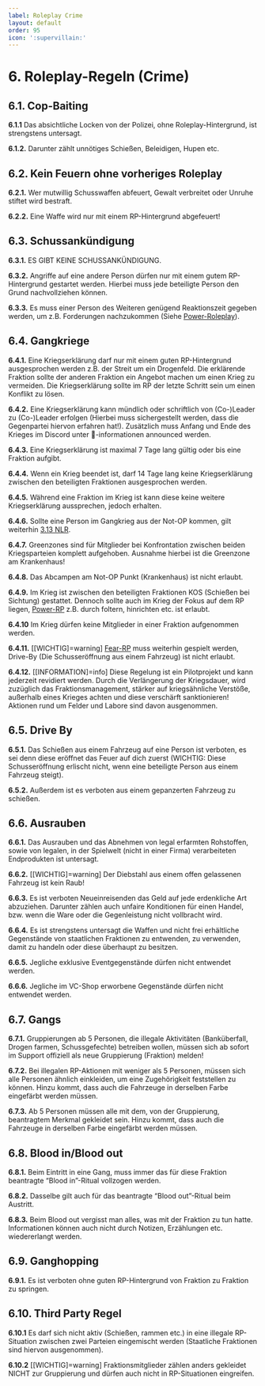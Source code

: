 ```yaml
---
label: Roleplay Crime
layout: default
order: 95
icon: ':supervillain:'
---
```


# 6. Roleplay-Regeln (Crime)

## 6.1. Cop-Baiting

**6.1.1** Das absichtliche Locken von der Polizei, ohne Roleplay-Hintergrund, ist strengstens untersagt.

**6.1.2.** Darunter zählt unnötiges Schießen, Beleidigen, Hupen etc.

## 6.2. Kein Feuern ohne vorheriges Roleplay

**6.2.1.** Wer mutwillig Schusswaffen abfeuert, Gewalt verbreitet oder Unruhe stiftet wird bestraft.

**6.2.2.** Eine Waffe wird nur mit einem RP-Hintergrund abgefeuert!

## 6.3. Schussankündigung

**6.3.1.** ES GIBT KEINE SCHUSSANKÜNDIGUNG.

**6.3.2.** Angriffe auf eine andere Person dürfen nur mit einem gutem RP-Hintergrund gestartet werden. Hierbei muss jede beteiligte Person den Grund nachvollziehen können.

**6.3.3.** Es muss einer Person des Weiteren genügend Reaktionszeit gegeben werden, um z.B. Forderungen nachzukommen (Siehe [Power-Roleplay](Roleplay_erweitert.md#44-power-roleplay)).


## 6.4. Gangkriege

**6.4.1.** Eine Kriegserklärung darf nur mit einem guten RP-Hintergrund ausgesprochen werden z.B. der Streit um ein Drogenfeld. Die erklärende Fraktion sollte der anderen Fraktion ein Angebot machen um einen Krieg zu vermeiden. Die Kriegserklärung sollte im RP der letzte Schritt sein um einen Konflikt zu lösen.

**6.4.2.** Eine Kriegserklärung kann mündlich oder schriftlich von (Co-)Leader zu (Co-)Leader erfolgen (Hierbei muss sichergestellt werden, dass die Gegenpartei hiervon erfahren hat!). Zusätzlich muss Anfang und Ende des Krieges im Discord unter 📢-informationen announced werden.

**6.4.3.** Eine Kriegserklärung ist maximal 7 Tage lang gültig oder bis eine Fraktion aufgibt.


**6.4.4.** Wenn ein Krieg beendet ist, darf 14 Tage lang keine Kriegserklärung zwischen den beteiligten Fraktionen ausgesprochen werden.

**6.4.5.** Während eine Fraktion im Krieg ist kann diese keine weitere Kriegserklärung aussprechen, jedoch erhalten.

**6.4.6.** Sollte eine Person im Gangkrieg aus der Not-OP kommen, gilt weiterhin [3.13 NLR](Roleplay_allgemein.md#313-new-life-rule-nlr).

**6.4.7.** Greenzones sind für Mitglieder bei Konfrontation zwischen beiden Kriegsparteien komplett aufgehoben. Ausnahme hierbei ist die Greenzone am Krankenhaus!

**6.4.8.** Das Abcampen am Not-OP Punkt (Krankenhaus) ist nicht erlaubt.

**6.4.9.** Im Krieg ist zwischen den beteiligten Fraktionen KOS (Schießen bei Sichtung) gestattet. Dennoch sollte auch im Krieg der Fokus auf dem RP liegen, [Power-RP](Roleplay_erweitert.md#44-power-roleplay) z.B. durch foltern, hinrichten etc. ist erlaubt.

**6.4.10** Im Krieg dürfen keine Mitglieder in einer Fraktion aufgenommen werden.

**6.4.11.** [[WICHTIG]=warning] [Fear-RP](Roleplay_erweitert.md#45-fear-roleplay) muss weiterhin gespielt werden, Drive-By (Die Schusseröffnung aus einem Fahrzeug) ist nicht erlaubt.

**6.4.12.** [[INFORMATION]=info] Diese Regelung ist ein Pilotprojekt und kann jederzeit revidiert werden. Durch die Verlängerung der Kriegsdauer, wird zuzüglich das Fraktionsmanagement, stärker auf kriegsähnliche Verstöße, außerhalb eines Krieges achten und diese verschärft sanktionieren! Aktionen rund um Felder und Labore sind davon ausgenommen.

## 6.5. Drive By

**6.5.1.** Das Schießen aus einem Fahrzeug auf eine Person ist verboten, es sei denn diese eröffnet das Feuer auf dich zuerst (WICHTIG: Diese Schusseröffnung erlischt nicht, wenn eine beteiligte Person aus einem Fahrzeug steigt).

**6.5.2.** Außerdem ist es verboten aus einem gepanzerten Fahrzeug zu schießen.

## 6.6. Ausrauben

**6.6.1.** Das Ausrauben und das Abnehmen von legal erfarmten Rohstoffen, sowie von legalen, in der Spielwelt (nicht in einer Firma) verarbeiteten Endprodukten ist untersagt.

**6.6.2.** [[WICHTIG]=warning] Der Diebstahl aus einem offen gelassenen Fahrzeug ist kein Raub!

**6.6.3.** Es ist verboten Neueinreisenden das Geld auf jede erdenkliche Art abzuziehen. Darunter zählen auch unfaire Konditionen für einen Handel, bzw. wenn die Ware oder die Gegenleistung nicht vollbracht wird.

**6.6.4.** Es ist strengstens untersagt die Waffen und nicht frei erhältliche Gegenstände von staatlichen Fraktionen zu entwenden, zu verwenden, damit zu handeln oder diese überhaupt zu besitzen.

**6.6.5.** Jegliche exklusive Eventgegenstände dürfen nicht entwendet werden.

**6.6.6.** Jegliche im VC-Shop erworbene Gegenstände dürfen nicht entwendet werden.

## 6.7. Gangs

**6.7.1.** Gruppierungen ab 5 Personen, die illegale Aktivitäten (Banküberfall, Drogen farmen, Schussgefechte) betreiben wollen, müssen sich ab sofort im Support offiziell als neue Gruppierung (Fraktion) melden!

**6.7.2.** Bei illegalen RP-Aktionen mit weniger als 5 Personen, müssen sich alle Personen ähnlich einkleiden, um eine Zugehörigkeit feststellen zu können. Hinzu kommt, dass auch die Fahrzeuge in derselben Farbe eingefärbt werden müssen.

**6.7.3.** Ab 5 Personen müssen alle mit dem, von der Gruppierung, beantragtem Merkmal gekleidet sein. Hinzu kommt, dass auch die Fahrzeuge in derselben Farbe eingefärbt werden müssen.

## 6.8. Blood in/Blood out

**6.8.1.** Beim Eintritt in eine Gang, muss immer das für diese Fraktion beantragte “Blood in”-Ritual vollzogen werden.

**6.8.2.** Dasselbe gilt auch für das beantragte “Blood out”-Ritual beim Austritt.

**6.8.3.** Beim Blood out vergisst man alles, was mit der Fraktion zu tun hatte. Informationen können auch nicht durch Notizen, Erzählungen etc. wiedererlangt werden.


## 6.9. Ganghopping

**6.9.1.** Es ist verboten ohne guten RP-Hintergrund von Fraktion zu Fraktion zu springen.

## 6.10. Third Party Regel

**6.10.1** Es darf sich nicht aktiv (Schießen, rammen etc.) in eine illegale RP-Situation zwischen zwei Parteien eingemischt werden (Staatliche Fraktionen sind hiervon ausgenommen).

**6.10.2** [[WICHTIG]=warning] Fraktionsmitglieder zählen anders gekleidet NICHT zur Gruppierung und dürfen auch nicht in RP-Situationen eingreifen.
